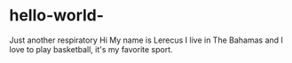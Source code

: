 # hello-world-
Just another respiratory 
 Hi My name is Lerecus I live in The Bahamas and I love to play basketball, it's my favorite sport.

